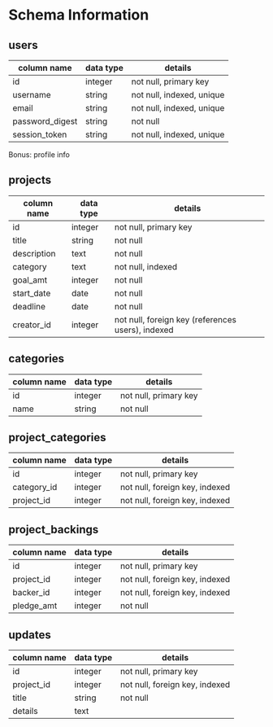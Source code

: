 # Schema Information

## users
column name     | data type | details
----------------|-----------|-----------------------
id              | integer   | not null, primary key
username        | string    | not null, indexed, unique
email           | string    | not null, indexed, unique
password_digest | string    | not null
session_token   | string    | not null, indexed, unique

Bonus: profile info

## projects
column name | data type | details
------------|-----------|-----------------------
id          | integer   | not null, primary key
title       | string    | not null
description | text      | not null
category    | text      | not null, indexed
goal_amt    | integer   | not null
start_date  | date      | not null
deadline    | date      | not null
creator_id  | integer   | not null, foreign key (references users), indexed

## categories
column name | data type | details
------------|-----------|-----------------------
id          | integer   | not null, primary key
name        | string    | not null

## project_categories
column name | data type | details
------------|-----------|-----------------------
id          | integer   | not null, primary key
category_id | integer   | not null, foreign key, indexed
project_id  | integer   | not null, foreign key, indexed


## project_backings
column name     | data type | details
----------------|-----------|-----------------------
id              | integer   | not null, primary key
project_id      | integer   | not null, foreign key, indexed
backer_id       | integer   | not null, foreign key, indexed
pledge_amt      | integer   | not null

## updates
column name     | data type | details
----------------|-----------|-----------------------
id              | integer   | not null, primary key
project_id      | integer   | not null, foreign key, indexed
title           | string    | not null
details         | text      |

